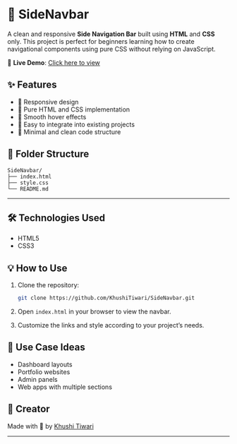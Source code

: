 
# 📂 SideNavbar

A clean and responsive **Side Navigation Bar** built using **HTML** and **CSS** only. This project is perfect for beginners learning how to create navigational components using pure CSS without relying on JavaScript.

🔗 **Live Demo**: [Click here to view](https://khushitiwari.github.io/SideNavbar/)



## ✨ Features

* 📱 Responsive design
* 🎨 Pure HTML and CSS implementation
* 🚀 Smooth hover effects
* 🧭 Easy to integrate into existing projects
* 📁 Minimal and clean code structure



## 📁 Folder Structure

```
SideNavbar/
├── index.html
├── style.css
└── README.md
```

---

## 🛠️ Technologies Used

* HTML5
* CSS3



## 💡 How to Use

1. Clone the repository:

   ```bash
   git clone https://github.com/KhushiTiwari/SideNavbar.git
   ```

2. Open `index.html` in your browser to view the navbar.

3. Customize the links and style according to your project’s needs.



## 📌 Use Case Ideas

* Dashboard layouts
* Portfolio websites
* Admin panels
* Web apps with multiple sections



## 🙌 Creator

Made with 💙 by [Khushi Tiwari](https://github.com/KhushiTiwari)

---






